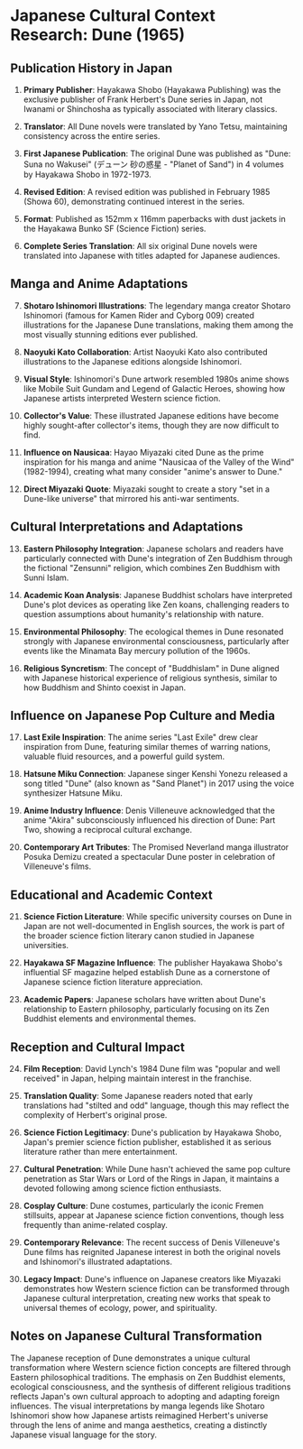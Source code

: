 # Japanese Cultural Context Research: Dune (1965)

## Publication History in Japan

1. **Primary Publisher**: Hayakawa Shobo (Hayakawa Publishing) was the exclusive publisher of Frank Herbert's Dune series in Japan, not Iwanami or Shinchosha as typically associated with literary classics.

2. **Translator**: All Dune novels were translated by Yano Tetsu, maintaining consistency across the entire series.

3. **First Japanese Publication**: The original Dune was published as "Dune: Suna no Wakusei" (デューン 砂の惑星 - "Planet of Sand") in 4 volumes by Hayakawa Shobo in 1972-1973.

4. **Revised Edition**: A revised edition was published in February 1985 (Showa 60), demonstrating continued interest in the series.

5. **Format**: Published as 152mm x 116mm paperbacks with dust jackets in the Hayakawa Bunko SF (Science Fiction) series.

6. **Complete Series Translation**: All six original Dune novels were translated into Japanese with titles adapted for Japanese audiences.

## Manga and Anime Adaptations

7. **Shotaro Ishinomori Illustrations**: The legendary manga creator Shotaro Ishinomori (famous for Kamen Rider and Cyborg 009) created illustrations for the Japanese Dune translations, making them among the most visually stunning editions ever published.

8. **Naoyuki Kato Collaboration**: Artist Naoyuki Kato also contributed illustrations to the Japanese editions alongside Ishinomori.

9. **Visual Style**: Ishinomori's Dune artwork resembled 1980s anime shows like Mobile Suit Gundam and Legend of Galactic Heroes, showing how Japanese artists interpreted Western science fiction.

10. **Collector's Value**: These illustrated Japanese editions have become highly sought-after collector's items, though they are now difficult to find.

11. **Influence on Nausicaa**: Hayao Miyazaki cited Dune as the prime inspiration for his manga and anime "Nausicaa of the Valley of the Wind" (1982-1994), creating what many consider "anime's answer to Dune."

12. **Direct Miyazaki Quote**: Miyazaki sought to create a story "set in a Dune-like universe" that mirrored his anti-war sentiments.

## Cultural Interpretations and Adaptations

13. **Eastern Philosophy Integration**: Japanese scholars and readers have particularly connected with Dune's integration of Zen Buddhism through the fictional "Zensunni" religion, which combines Zen Buddhism with Sunni Islam.

14. **Academic Koan Analysis**: Japanese Buddhist scholars have interpreted Dune's plot devices as operating like Zen koans, challenging readers to question assumptions about humanity's relationship with nature.

15. **Environmental Philosophy**: The ecological themes in Dune resonated strongly with Japanese environmental consciousness, particularly after events like the Minamata Bay mercury pollution of the 1960s.

16. **Religious Syncretism**: The concept of "Buddhislam" in Dune aligned with Japanese historical experience of religious synthesis, similar to how Buddhism and Shinto coexist in Japan.

## Influence on Japanese Pop Culture and Media

17. **Last Exile Inspiration**: The anime series "Last Exile" drew clear inspiration from Dune, featuring similar themes of warring nations, valuable fluid resources, and a powerful guild system.

18. **Hatsune Miku Connection**: Japanese singer Kenshi Yonezu released a song titled "Dune" (also known as "Sand Planet") in 2017 using the voice synthesizer Hatsune Miku.

19. **Anime Industry Influence**: Denis Villeneuve acknowledged that the anime "Akira" subconsciously influenced his direction of Dune: Part Two, showing a reciprocal cultural exchange.

20. **Contemporary Art Tributes**: The Promised Neverland manga illustrator Posuka Demizu created a spectacular Dune poster in celebration of Villeneuve's films.

## Educational and Academic Context

21. **Science Fiction Literature**: While specific university courses on Dune in Japan are not well-documented in English sources, the work is part of the broader science fiction literary canon studied in Japanese universities.

22. **Hayakawa SF Magazine Influence**: The publisher Hayakawa Shobo's influential SF magazine helped establish Dune as a cornerstone of Japanese science fiction literature appreciation.

23. **Academic Papers**: Japanese scholars have written about Dune's relationship to Eastern philosophy, particularly focusing on its Zen Buddhist elements and environmental themes.

## Reception and Cultural Impact

24. **Film Reception**: David Lynch's 1984 Dune film was "popular and well received" in Japan, helping maintain interest in the franchise.

25. **Translation Quality**: Some Japanese readers noted that early translations had "stilted and odd" language, though this may reflect the complexity of Herbert's original prose.

26. **Science Fiction Legitimacy**: Dune's publication by Hayakawa Shobo, Japan's premier science fiction publisher, established it as serious literature rather than mere entertainment.

27. **Cultural Penetration**: While Dune hasn't achieved the same pop culture penetration as Star Wars or Lord of the Rings in Japan, it maintains a devoted following among science fiction enthusiasts.

28. **Cosplay Culture**: Dune costumes, particularly the iconic Fremen stillsuits, appear at Japanese science fiction conventions, though less frequently than anime-related cosplay.

29. **Contemporary Relevance**: The recent success of Denis Villeneuve's Dune films has reignited Japanese interest in both the original novels and Ishinomori's illustrated adaptations.

30. **Legacy Impact**: Dune's influence on Japanese creators like Miyazaki demonstrates how Western science fiction can be transformed through Japanese cultural interpretation, creating new works that speak to universal themes of ecology, power, and spirituality.

## Notes on Japanese Cultural Transformation

The Japanese reception of Dune demonstrates a unique cultural transformation where Western science fiction concepts are filtered through Eastern philosophical traditions. The emphasis on Zen Buddhist elements, ecological consciousness, and the synthesis of different religious traditions reflects Japan's own cultural approach to adopting and adapting foreign influences. The visual interpretations by manga legends like Shotaro Ishinomori show how Japanese artists reimagined Herbert's universe through the lens of anime and manga aesthetics, creating a distinctly Japanese visual language for the story.